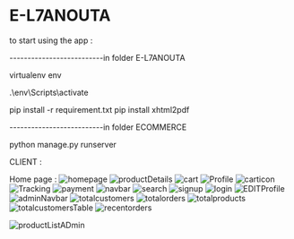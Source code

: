 




# E-L7ANOUTA

to start using the app :

--------------------------in folder E-L7ANOUTA 

virtualenv env

.\env\Scripts\activate

pip install -r requirement.txt
pip install xhtml2pdf


--------------------------in folder ECOMMERCE

python manage.py runserver

CLIENT :

Home page :
![homepage](https://user-images.githubusercontent.com/57690392/125941115-c414ba10-84e6-4d25-acf2-560b60f1225e.png)
![productDetails](https://user-images.githubusercontent.com/57690392/125941166-d13df8b2-db28-4950-99da-938b9646e534.png)
![cart](https://user-images.githubusercontent.com/57690392/125941186-4dede49d-2670-4126-949e-cc3363891f77.png)
![Profile](https://user-images.githubusercontent.com/57690392/125941298-961f8af0-dd68-4301-9d20-0f6d9d40fa3e.png)
![carticon](https://user-images.githubusercontent.com/57690392/125941192-05b5436b-08e0-4ccf-9124-4abd911e83cd.png)
![Tracking](https://user-images.githubusercontent.com/57690392/125941326-a9aaf8cf-2fcd-4e4d-ac7b-5b2ad8904e4b.png)
![payment](https://user-images.githubusercontent.com/57690392/125941201-8100779f-022f-46d6-ae29-bf53f91673b7.png)
![navbar](https://user-images.githubusercontent.com/57690392/125941204-70b51cdd-b9cb-4e8b-aa27-6fba5fb32592.png)
![search](https://user-images.githubusercontent.com/57690392/125941227-275ba900-738a-4464-8232-fa7942030125.png)
![signup](https://user-images.githubusercontent.com/57690392/125941246-f68f4bdb-41a1-4599-8deb-1eebc525bba9.png)
![login](https://user-images.githubusercontent.com/57690392/125941250-fac6f9ab-fcbf-4dff-af11-aeaf290d17fe.png)
![EDITProfile](https://user-images.githubusercontent.com/57690392/125941271-57c28887-c93b-427e-9d66-1c63b4d3095b.png)
![adminNavbar](https://user-images.githubusercontent.com/57690392/125941276-c40174fa-d4b3-48d3-848c-4365ff5043ca.png)
![totalcustomers](https://user-images.githubusercontent.com/57690392/125941283-576a01a8-6f08-4276-a9ac-2674c2a73aec.png)
![totalorders](https://user-images.githubusercontent.com/57690392/125941286-e66c634f-0665-4fb6-9e0f-7caf6f906fed.png)
![totalproducts](https://user-images.githubusercontent.com/57690392/125941289-749c39bb-c9ba-43a5-adbb-dcf63ac0a04e.png)
![totalcustomersTable](https://user-images.githubusercontent.com/57690392/125941306-b3672fa8-14ff-4045-bb48-c48f34039047.png)
![recentorders](https://user-images.githubusercontent.com/57690392/125941311-7105dfd3-7b32-453c-839d-acd61bdfb859.png)

![productListADmin](https://user-images.githubusercontent.com/57690392/125941356-9602a776-2f38-4b19-bc25-a5f2fb364ad0.png)


